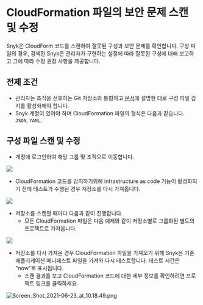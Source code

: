 # CloudFormation 파일의 보안 문제 스캔 및 수정

Snyk은 CloudForm 코드를 스캔하여 잘못된 구성과 보안 문제를 확인합니다. 구성 파일의 경우, 검색된 Snyk은 관리자가 구현하는 설정에 따라 잘못된 구성에 대해 보고하고 그에 따라 수정 권장 사항을 제공합니다.

## 전제 조건

* 관리자는 조직을 선호하는 Git 저장소와 통합하고 [문서](configure-your-integration-to-find-security-issues-in-your-cloudformation-files.md)에 설명한 대로 구성 파일 감지를 활성화해야 합니다.
* Snyk 계정이 있어야 하며 CloudFormation 파일의 형식은 다음과 같습니다. `JSON`, `YAML`.

## 구성 파일 스캔 및 수정

* 계정에 로그인하여 해당 그룹 및 조직으로 이동합니다.

![](<../../../.gitbook/assets/screenshot-2020-07-09-at-12.43.02-2- (3) (4) (4) (4) (23).png>)

* CloudFormation 코드를 감지하기위해 infrastructure as code 기능이 활성화되기 전에 테스트가 수행된 경우 저장소를 다시 가져옵니다.

![](<../../../.gitbook/assets/screenshot\_2020-07-09\_at\_12.44.03 (1) (1) (3) (3) (2) (14).png>)

* 저장소를 스캔할 때마다 다음과 같이 진행합니다.
  * 모든 CloudFormation 파일은 다음 예제와 같이 저장소별로 그룹화된 별도의 프로젝트로 가져옵니다.

![](../../../.gitbook/assets/screen\_shot\_2021-06-23\_at\_10.16.38.png)

* 저장소를 다시 가져온 경우 CloudFormation 파일을 가져오기 위해 Snyk은 기존 애플리케이션 매니페스트 파일을 가져와 다시 테스트합니다. 테스트 시간은 "now"로 표시됩니다.
  * 스캔 결과를 보고 CloudFormation 코드에 대한 세부 정보를 확인하려면 프로젝트 링크를 클릭하세요.

![Screen\_Shot\_2021-06-23\_at\_10.18.49.png](../../../.gitbook/assets/screen\_shot\_2021-06-23\_at\_10.18.49.png)
